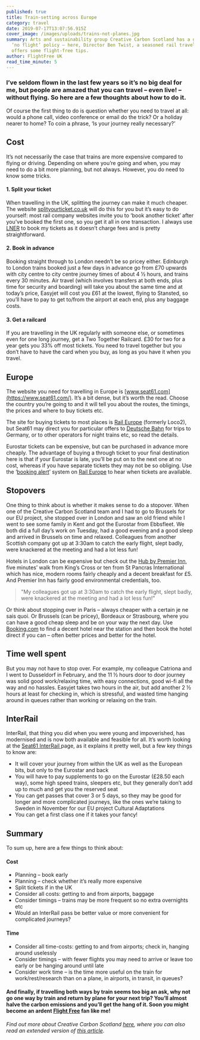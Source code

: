 ```yaml
---
published: true
title: Train-setting across Europe
category: travel
date: 2019-07-17T13:07:56.915Z
cover_image: /images/uploads/trains-not-planes.jpg
summary: Arts and sustainability group Creative Carbon Scotland has a general
  ‘no flight’ policy – here, Director Ben Twist, a seasoned rail traveller,
  offers some flight-free tips.
author: FlightFree UK
read_time_minute: 5
---
```

### I’ve seldom flown in the last few years so it’s no big deal for me, but people are amazed that you can travel – even live! – without flying. So here are a few thoughts about how to do it.

Of course the first thing to do is question whether you need to travel at all: would a phone call, video conference or email do the trick? Or a holiday nearer to home? To coin a phrase, ‘Is your journey really necessary?’ 

## **Cost**

It’s not necessarily the case that trains are more expensive compared to flying or driving. Depending on where you’re going and when, you may need to do a bit more planning, but not always. However, you do need to know some tricks. 

#### **1. Split your ticket**

When travelling in the UK, splitting the journey can make it much cheaper. The website [splityourticket.co.uk](https://www.splityourticket.co.uk/) will do this  for you but it’s easy to do yourself: most rail company websites invite you to ‘book another ticket’ after you’ve booked the first one, so you get it all in one transaction. I always use [LNER](https://www.lner.co.uk/) to book my tickets as it doesn’t charge fees and is pretty straightforward. 

#### **2. Book in advance**

Booking straight through to London needn’t be so pricey either. Edinburgh to London trains booked just a few days in advance go from £70 upwards with city centre to city centre journey times of about 4 ½ hours, and trains every 30 minutes. Air travel (which involves transfers at both ends, plus time for security and boarding) will take you about the same time and at today’s price, Easyjet will cost you £61 at the lowest, flying to Stansted, so you’ll have to pay to get to/from the airport at each end, plus any baggage costs. 

#### **3. Get a railcard**

If you are travelling in the UK regularly with someone else, or sometimes even for one long journey, get a Two Together Railcard. £30 for two for a year gets you 33% off most tickets. You need to travel together but you don’t have to have the card when you buy, as long as you have it when you travel.

## **Europe**

The website you need for travelling in Europe is [www.seat61.com](https://www.seat61.com/). It’s a bit dense, but it’s worth the read. Choose the country you’re going to and it will tell you about the routes, the timings, the prices and where to buy tickets etc. 

The site for buying tickets to most places is [Rail Europe](https://raileurope.co.uk) (formerly Loco2), but Seat61 may direct you for particular offers to [Deutsche Bahn](https://www.bahn.com/en/view/index.shtml) for trips to Germany, or to other operators for night trains etc, so read the details.  

Eurostar tickets can be expensive, but can be purchased in advance more cheaply. The advantage of buying a through ticket to your final destination here is that if your Eurostar is late, you’ll be put on to the next one at no cost, whereas if you have separate tickets they may not be so obliging. Use the ‘[booking alert](https://help.loco2.com/article/316-how-far-in-advance-can-i-book#reminder)’ system on [Rail Europe](https://raileurope.co.uk) to hear when tickets are available.

## **Stopovers**

One thing to think about is whether it makes sense to do a stopover. When one of the Creative Carbon Scotland team and I had to go to Brussels for our EU project, she stopped over in London and saw an old friend while I went to see some family in Kent and got the Eurostar from Ebbsfleet. We both did a full day’s work on Tuesday, had a good evening and a good sleep and arrived in Brussels on time and relaxed. Colleagues from another Scottish company got up at 3:30am to catch the early flight, slept badly, were knackered at the meeting and had a lot less fun! 

Hotels in London can be expensive but check out the [Hub by Premier Inn](https://www.premierinn.com/gb/en/hotels/england/greater-london/london/hub-london-kings-cross.html), five minutes’ walk from King’s Cross or ten from St Pancras International which has nice, modern rooms fairly cheaply and a decent breakfast for £5. And Premier Inn has fairly good environmental credentials, too. 

> "My colleagues got up at 3:30am to catch the early flight, slept badly, were knackered at the meeting and had a lot less fun!"

Or think about stopping over in Paris – always cheaper with a certain je ne sais quoi. Or Brussels (can be pricey), Bordeaux or Strasbourg, where you can have a good cheap sleep and be on your way the next day. Use [Booking.com](https://www.booking.com/index.en-gb.html?label=gen173nr-1BCAEoggI46AdIM1gEaFCIAQGYAQm4ARfIARTYAQHoAQGIAgGoAgO4AvH5suwFwAIB;sid=65bf162a9ab8fa1005e8f2e4a05e503f;keep_landing=1&sb_price_type=total&) to find a decent hotel near the station and then book the hotel direct if you can – often better prices and better for the hotel.

## **Time well spent**

But you may not have to stop over. For example, my colleague Catriona and I went to Dusseldorf in February, and the 11 ½ hours door to door journey was solid good work/relaxing time, with easy connections, good wi-fi all the way and no hassles. Easyjet takes two hours in the air, but add another 2 ½ hours at least for checking in, which is stressful, and wasted time hanging around in queues rather than working or relaxing on the train. 

## **InterRail**

InterRail, that thing you did when you were young and impoverished, has modernised and is now both available and feasible for all. It’s worth looking at the [Seat61 InterRail ](https://www.seat61.com/InterRail-pass-guide.htm)page, as it explains it pretty well, but a few key things to know are:

* It will cover your journey from within the UK as well as the European bits, but only to the Eurostar and back
* You will have to pay supplements to go on the Eurostar (£28.50 each way), some high speed trains, sleepers etc, but they generally don’t add up to much and get you the reserved seat
* You can get passes that cover 3 or 5 days, so they may be good for longer and more complicated journeys, like the ones we’re taking to Sweden in November for our EU project Cultural Adaptations
* You can get a first class one if it takes your fancy! 

## **Summary**

To sum up, here are a few things to think about: 

#### **Cost**

* Planning – book early
* Planning – check whether it’s really more expensive  
* Split tickets if in the UK 
* Consider all costs: getting to and from airports, baggage 
* Consider timings – trains may be more frequent so no extra overnights etc 
* Would an InterRail pass be better value or more convenient for complicated journeys? 

#### **Time**

* Consider all time-costs: getting to and from airports; check in, hanging around uselessly
* Consider timings – with fewer flights you may need to arrive or leave too early or be hanging around until late 
* Consider work time – is the time more useful on the train for work/rest/research than on a plane, in airports, in transit, in queues? 

#### And finally, if travelling both ways by train seems too big an ask, why not go one way by train and return by plane for your next trip? You’ll almost halve the carbon emissions and you’ll get the hang of it. Soon you might become an ardent [Flight Free](https://www.flightfree.co.uk/) fan like me!

*Find out more about Creative Carbon Scotland* *[here](https://www.creativecarbonscotland.com/), where you can also read an extended version of* *[this article](https://www.creativecarbonscotland.com/bens-strategy-blog-flight-free/).*